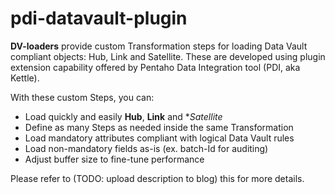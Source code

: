 # pdi-datavault-plugin

**DV-loaders** provide custom Transformation steps for loading Data Vault compliant objects: Hub, Link and Satellite. These are developed using plugin extension capability offered by Pentaho Data Integration tool (PDI, aka Kettle).

With these custom Steps, you can:

  * Load quickly and easily **Hub**, **Link** and **Satellite*
  * Define as many Steps as needed inside the same Transformation
  * Load mandatory attributes compliant with logical Data Vault rules
  * Load non-mandatory fields as-is (ex. batch-Id for auditing)
  * Adjust buffer size to fine-tune performance


Please refer to <PDI Plugin> (TODO: upload description to blog) this  for more details.
